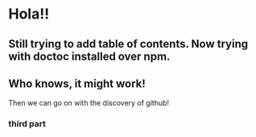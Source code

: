 
Hola!!
==============

Still trying to add table of contents. Now trying with doctoc installed over npm.
-----------


## Who knows, it might work! 

Then we can go on with the discovery of github!

### third part 

